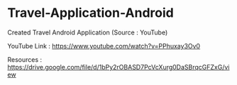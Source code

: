 # Travel-Application-Android

Created Travel Android Application (Source : YouTube)

YouTube Link : https://www.youtube.com/watch?v=PPhuxay3Ov0

Resources : https://drive.google.com/file/d/1bPy2rOBASD7PcVcXurg0DaSBrqcGFZxG/view

